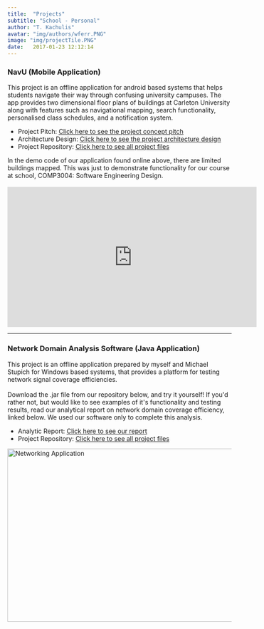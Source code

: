 ```yaml
---
title:  "Projects"
subtitle: "School - Personal"
author: "T. Kachulis"
avatar: "img/authors/wferr.PNG"
image: "img/projectTile.PNG"
date:   2017-01-23 12:12:14
---
```


### NavU (Mobile Application)
<body>This project is an offline application for android based systems that helps students navigate their way through confusing university campuses. The app provides two dimensional floor plans of buildings at Carleton University along with features such as navigational mapping, search functionality, personalised class schedules, and a notification system. </body>

* Project Pitch: <a href="https://github.com/TedKachulis/Files/blob/master/COMP3004-d1_NavU.pdf"><ins>Click here to see the project concept pitch</ins></a>
* Architecture Design: <a href="https://github.com/TedKachulis/Files/blob/master/comp3004-d3_NavU%20(1).pdf"><ins>Click here to see the project architecture design</ins></a>
* Project Repository: <a href="https://github.com/TheBearCode/NavU"><ins>Click here to see all project files</ins></a>

<body>
In the demo code of our application found online above, there are limited buildings mapped. This was just to demonstrate functionality for our course at school, COMP3004: Software Engineering Design. <br><br>
</body>
<iframe width="560" height="315" src="https://www.youtube.com/embed/qjlBw7v1oaQ" frameborder="0" allowfullscreen></iframe>

---------------------------------------------------------

### Network Domain Analysis Software (Java Application)
<body>This project is an offline application prepared by myself and Michael Stupich for Windows based systems, that provides a platform for testing network signal coverage efficiencies. <br><br>Download the .jar file from our repository below, and try it yourself! If you'd rather not, but would like to see examples of it's functionality and testing results, read our analytical report on network domain coverage efficiency, linked below. We used our software only to complete this analysis.</body>

* Analytic Report: <a href="https://github.com/TedKachulis/COMP3203-Final-Project/blob/master/COMP3203_FINAL_TK_MS.pdf"><ins>Click here to see our report</ins></a>
* Project Repository: <a href="https://github.com/TedKachulis/COMP3203-Final-Project"><ins>Click here to see all project files</ins></a>

<img src="/network1.PNG" alt="Networking Application" style="width:528px;height:389px;">
